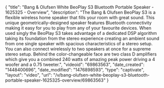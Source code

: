 {
    "title": "Bang & Olufsen White BeoPlay S3 Bluetooth Portable Speaker - 1625325 - Overview",
    "description": "The Bang & Olufsen BeoPlay S3 is a flexible wireless home speaker that fills your room with great sound. This unique geometrically-designed speaker features Bluetooth connectivity making it easy for you to play from any of your favourite devices. When used singly the BeoPlay S3 takes advantage of a dedicated DSP algorithm taking its foundation from the stereo experience creating an ambient sound from one single speaker with spacious characteristics of a stereo setup. You can also connect wirelessly to two speakers at once for a supreme stereo setup. Behind the color-changeable face are two class D amplifiers which give you a combined 240 watts of amazing peak power driving a 4 woofer and a 0.75 tweeter.",
    "videoid": "69863563",
    "date_created": "1448400696",
    "date_modified": "1476898593",
    "type": "captivate",
    "layout": "video",
    "url": "\/v\/bang-olufsen-white-beoplay-s3-bluetooth-portable-speaker-1625325-overview\/69863563"
}
